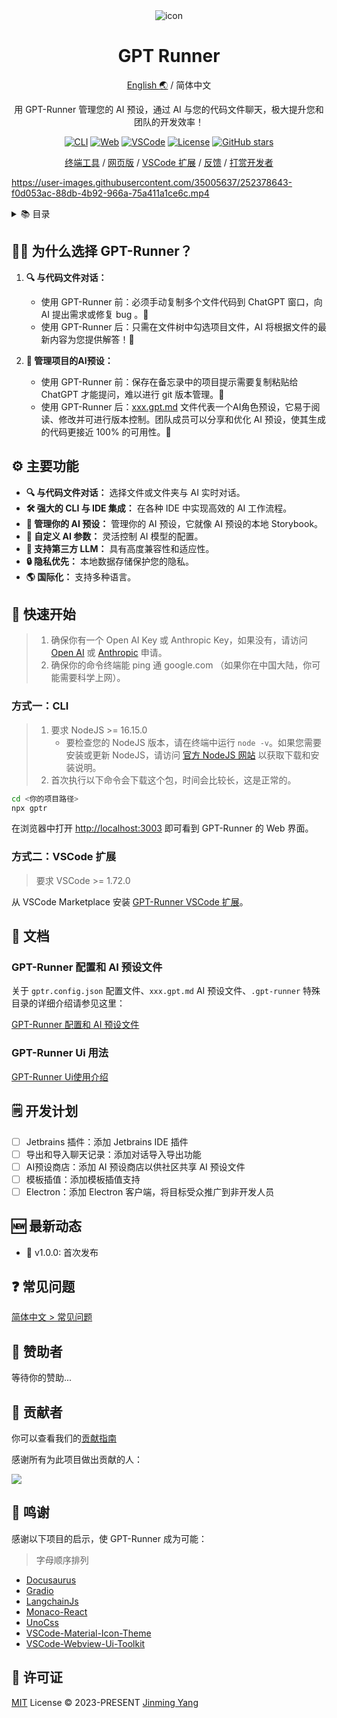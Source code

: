 <div align="center">
<img src="https://github.com/nicepkg/vr360/assets/35005637/102953c3-e804-46db-b0b3-acc26a8d37da" alt="icon"/>

<h1 align="center">GPT Runner</h1>

[English 🌏](https://github.com/nicepkg/gpt-runner/tree/main/README.md) / 简体中文

用 GPT-Runner 管理您的 AI 预设，通过 AI 与您的代码文件聊天，极大提升您和团队的开发效率！

[![CLI][cli-image]][cli-url]
[![Web][web-image]][web-url]
[![VSCode][vscode-image]][vscode-url]
[![License](https://img.shields.io/github/license/nicepkg/gpt-runner)][gpt-runner-license]
[![GitHub stars](https://img.shields.io/github/stars/nicepkg/gpt-runner?style=social)][gpt-runner-url]


[终端工具](https://github.com/nicepkg/gpt-runner/tree/main/packages/gpt-runner-cli/README_CN.md) / [网页版](https://github.com/nicepkg/gpt-runner/tree/main/packages/gpt-runner-web/) / [VSCode 扩展](https://github.com/nicepkg/gpt-runner/tree/main/packages/gpt-runner-vscode/README_CN.md) / [反馈](https://github.com/nicepkg/gpt-runner/issues) / [打赏开发者](https://github.com/nicepkg/gpt-runner/assets/35005637/98a4962a-8a2e-4177-8781-1e1ee886ecdc)

[cli-url]: https://github.com/nicepkg/gpt-runner/blob/main/packages/gpt-runner-cli/README_CN.md
[cli-image]: https://img.shields.io/badge/CLI-Node.js-green?logo=node.js
[gpt-runner-license]: https://github.com/nicepkg/gpt-runner/tree/main/LICENSE
[gpt-runner-url]: https://github.com/nicepkg/gpt-runner
[web-url]: https://github.com/nicepkg/gpt-runner/tree/main/packages/gpt-runner-web/README_CN.md
[web-image]: https://img.shields.io/badge/Web-React-blue?logo=react
[vscode-url]: https://github.com/nicepkg/gpt-runner/tree/main/packages/gpt-runner-vscode/README_CN.md
[vscode-image]: https://img.shields.io/badge/VSCode-Extension-blue?logo=visualstudiocode

</div>

https://user-images.githubusercontent.com/35005637/252378643-f0d053ac-88db-4b92-966a-75a411a1ce6c.mp4

<details>
<summary>📚 目录</summary><br>

- [🤷‍♂️ 为什么选择 GPT-Runner？](#️-为什么选择-gpt-runner)
- [⚙️ 主要功能](#️-主要功能)
- [🚀 快速开始](#-快速开始)
  - [方式一：CLI](#方式一cli)
  - [方式二：VSCode 扩展](#方式二vscode-扩展)
- [📖 文档](#-文档)
  - [GPT-Runner 配置和 AI 预设文件](#gpt-runner-配置和-ai-预设文件)
  - [GPT-Runner Ui 用法](#gpt-runner-ui-用法)
- [🗒️ 开发计划](#️-开发计划)
- [🆕 最新动态](#-最新动态)
- [❓ 常见问题](#-常见问题)
- [💖 赞助者](#-赞助者)
- [🤝 贡献者](#-贡献者)
- [🙏 鸣谢](#-鸣谢)
- [📜 许可证](#-许可证)

<br></details>

## 🤷‍♂️ 为什么选择 GPT-Runner？

1. **🔍 与代码文件对话：** 
    - 使用 GPT-Runner 前：必须手动复制多个文件代码到 ChatGPT 窗口，向 AI 提出需求或修复 bug 。🙁
    - 使用 GPT-Runner 后：只需在文件树中勾选项目文件，AI 将根据文件的最新内容为您提供解答！🤩

2. **📑 管理项目的AI预设：** 
    - 使用 GPT-Runner 前：保存在备忘录中的项目提示需要复制粘贴给 ChatGPT 才能提问，难以进行 git 版本管理。🤪
    - 使用 GPT-Runner 后：[xxx.gpt.md](https://github.com/nicepkg/gpt-runner/tree/main/docs/examples/example-cn.gpt.md) 文件代表一个AI角色预设，它易于阅读、修改并可进行版本控制。团队成员可以分享和优化 AI 预设，使其生成的代码更接近 100% 的可用性。🥰

## ⚙️ 主要功能

- **🔍 与代码文件对话：** 选择文件或文件夹与 AI 实时对话。
- **🛠️ 强大的 CLI 与 IDE 集成：** 在各种 IDE 中实现高效的 AI 工作流程。
- **🔖 管理你的 AI 预设：** 管理你的 AI 预设，它就像 AI 预设的本地 Storybook。
- **🤖 自定义 AI 参数：** 灵活控制 AI 模型的配置。
- **🔌 支持第三方 LLM：** 具有高度兼容性和适应性。
- **🔒 隐私优先：** 本地数据存储保护您的隐私。
- **🌎 国际化：** 支持多种语言。

## 🚀 快速开始

> 1. 确保你有一个 Open AI Key 或 Anthropic Key，如果没有，请访问 [Open AI](https://platform.openai.com/account/api-keys) 或 [Anthropic](https://www.anthropic.com/product/) 申请。
> 2. 确保你的命令终端能 ping 通 google.com （如果你在中国大陆，你可能需要科学上网）。

### 方式一：CLI


> 1. 要求 NodeJS >= 16.15.0
>    - 要检查您的 NodeJS 版本，请在终端中运行 `node -v`。如果您需要安装或更新 NodeJS，请访问 [官方 NodeJS 网站](https://nodejs.org/) 以获取下载和安装说明。
> 2. 首次执行以下命令会下载这个包，时间会比较长，这是正常的。

```bash
cd <你的项目路径>
npx gptr
```

在浏览器中打开 [http://localhost:3003](http://localhost:3003) 即可看到 GPT-Runner 的 Web 界面。

### 方式二：VSCode 扩展

> 要求 VSCode >= 1.72.0

从 VSCode Marketplace 安装 [GPT-Runner VSCode 扩展](https://marketplace.visualstudio.com/items?itemName=nicepkg.gpt-runner)。

## 📖 文档

### GPT-Runner 配置和 AI 预设文件

关于 `gptr.config.json` 配置文件、`xxx.gpt.md` AI 预设文件、`.gpt-runner` 特殊目录的详细介绍请参见这里：

[GPT-Runner 配置和 AI 预设文件](https://github.com/nicepkg/gpt-runner/blob/main/docs/gpt-config.cn.md)

### GPT-Runner Ui 用法

[GPT-Runner Ui使用介绍](https://github.com/nicepkg/gpt-runner/blob/main/docs/ui-usage.cn.md)

## 🗒️ 开发计划

- [ ] Jetbrains 插件：添加 Jetbrains IDE 插件
- [ ] 导出和导入聊天记录：添加对话导入导出功能
- [ ] AI预设商店：添加 AI 预设商店以供社区共享 AI 预设文件
- [ ] 模板插值：添加模板插值支持
- [ ] Electron：添加 Electron 客户端，将目标受众推广到非开发人员

## 🆕 最新动态

- 🚀 v1.0.0: 首次发布

## ❓ 常见问题

[简体中文 > 常见问题](https://github.com/nicepkg/gpt-runner/tree/main/docs/faq.cn.md)

## 💖 赞助者

等待你的赞助...

## 🤝 贡献者

你可以查看我们的[贡献指南](https://github.com/nicepkg/gpt-runner/tree/main/CONTRIBUTING.md)

感谢所有为此项目做出贡献的人：

<a href="https://github.com/nicepkg/gpt-runner/graphs/contributors">
  <img src="https://contrib.rocks/image?repo=nicepkg/gpt-runner" />
</a>

## 🙏 鸣谢

感谢以下项目的启示，使 GPT-Runner 成为可能：

> 字母顺序排列

- [Docusaurus](https://github.com/facebook/docusaurus)
- [Gradio](https://github.com/gradio-app/gradio)
- [LangchainJs](https://github.com/hwchase17/langchainjs)
- [Monaco-React](https://github.com/suren-atoyan/monaco-react)
- [UnoCss](https://github.com/unocss/unocss)
- [VSCode-Material-Icon-Theme](https://github.com/PKief/vscode-material-icon-theme)
- [VSCode-Webview-Ui-Toolkit](https://github.com/microsoft/vscode-webview-ui-toolkit)

## 📜 许可证

[MIT](https://github.com/nicepkg/gpt-runner/tree/main/LICENSE) License &copy; 2023-PRESENT [Jinming Yang](https://github.com/2214962083)
